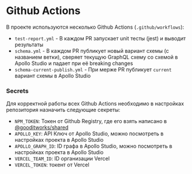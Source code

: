 # Github Actions

В проекте используются несколько Github Actions (`.github/workflows`):
- `test-report.yml` - В каждом PR запускает unit тесты (jest) и выводит результаты
- `schema.yml` - В каждом PR публикует новый вариант схемы (с названием ветки), сверяет текущую GraphQL схему со схемой в Apollo Studio и падает при eё breaking changes
- `schema-current-publish.yml` - При мерже PR публикует `current` вариант схемы в Apollo Studio

### Secrets

Для корректной работы всех Github Actions необходимо в настройках репозитория назначить следующие секреты:
- `NPM_TOKEN`: Токен от Github Registry, где его взять написано в [@gooditworks/shared](https://github.com/gooditworks/shared#%D0%B8%D1%81%D0%BF%D0%BE%D0%BB%D1%8C%D0%B7%D0%BE%D0%B2%D0%B0%D0%BD%D0%B8%D0%B5)
- `APOLLO_KEY`: API Ключ от Apollo Studio, можно посмотреть в настройках проекта в Apollo Studio
- `APOLLO_GRAPH_ID`: ID графа в Apollo Studio, можно посмотреть в настройках проекта в Apollo Studio
- `VERCEL_TEAM_ID`: ID организации Vercel
- `VERCEL_TOKEN`: токент от Vercel
